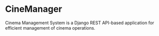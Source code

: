 # CineManager
Cinema Management System is a Django REST API-based application for efficient management of cinema operations.
